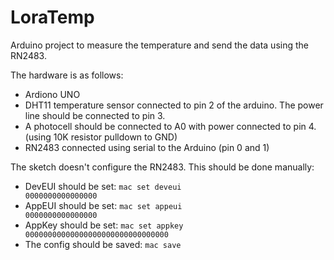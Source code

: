 LoraTemp
========

Arduino project to measure the temperature and send the data using the RN2483.

The hardware is as follows:
* Ardiono UNO
* DHT11 temperature sensor connected to pin 2 of the arduino. The power line should be connected to pin 3.
* A photocell should be connected to A0 with power connected to pin 4. (using 10K resistor pulldown to GND)
* RN2483 connected using serial to the Arduino (pin 0 and 1)

The sketch doesn't configure the RN2483. This should be done manually:
* DevEUI should be set: <code>mac set deveui 0000000000000000</code>
* AppEUI should be set: <code>mac set appeui 0000000000000000</code>
* AppKey should be set: <code>mac set appkey 00000000000000000000000000000000</code>
* The config should be saved: <code>mac save</code>


